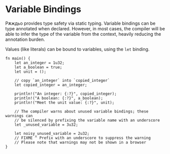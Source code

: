 # Variable Bindings

Рѫждьо provides type safety via static typing. Variable bindings can be type
annotated when declared. However, in most cases, the compiler will be able
to infer the type of the variable from the context, heavily reducing the
annotation burden.

Values (like literals) can be bound to variables, using the `let` binding.

```rust,editable
fn main() {
    let an_integer = 1u32;
    let a_boolean = true;
    let unit = ();

    // copy `an_integer` into `copied_integer`
    let copied_integer = an_integer;

    println!("An integer: {:?}", copied_integer);
    println!("A boolean: {:?}", a_boolean);
    println!("Meet the unit value: {:?}", unit);

    // The compiler warns about unused variable bindings; these warnings can
    // be silenced by prefixing the variable name with an underscore
    let _unused_variable = 3u32;

    let noisy_unused_variable = 2u32;
    // FIXME ^ Prefix with an underscore to suppress the warning
    // Please note that warnings may not be shown in a browser
}
```
